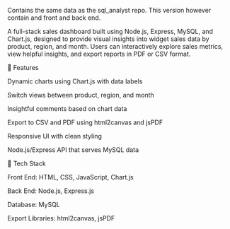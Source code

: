 Contains the same data as the sql_analyst repo. This version however contain and front and back end.

A full-stack sales dashboard built using Node.js, Express, MySQL, and Chart.js, designed to provide visual insights into widget sales data by product, region, and month. Users can interactively explore sales metrics, view helpful insights, and export reports in PDF or CSV format.

🔧 Features

Dynamic charts using Chart.js with data labels

Switch views between product, region, and month

Insightful comments based on chart data

Export to CSV and PDF using html2canvas and jsPDF

Responsive UI with clean styling

Node.js/Express API that serves MySQL data

📂 Tech Stack

Front End: HTML, CSS, JavaScript, Chart.js

Back End: Node.js, Express.js

Database: MySQL

Export Libraries: html2canvas, jsPDF
